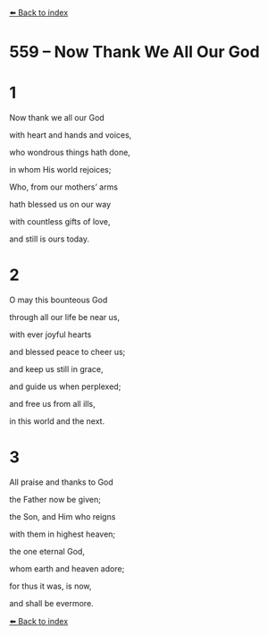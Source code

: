 [⬅️ Back to index](../README.md)

# 559 – Now Thank We All Our God





# 1

Now thank we all our God

with heart and hands and voices,

who wondrous things hath done,

in whom His world rejoices;

Who, from our mothers’ arms

hath blessed us on our way

with countless gifts of love,

and still is ours today.



# 2

O may this bounteous God

through all our life be near us,

with ever joyful hearts

and blessed peace to cheer us;

and keep us still in grace,

and guide us when perplexed;

and free us from all ills,

in this world and the next.



# 3

All praise and thanks to God

the Father now be given;

the Son, and Him who reigns

with them in highest heaven;

the one eternal God,

whom earth and heaven adore;

for thus it was, is now,

and shall be evermore.

[⬅️ Back to index](../README.md)
